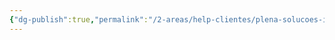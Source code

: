 ```yaml
---
{"dg-publish":true,"permalink":"/2-areas/help-clientes/plena-solucoes-integradas/","dgPassFrontmatter":true,"created":"2025-09-12T17:05:20.086-03:00","updated":"2025-09-12T16:47:08.046-03:00"}
---
```


